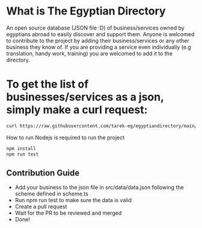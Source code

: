# What is The Egyptian Directory

An open source database (JSON file :D) of business/services owned by egyptians abroad to easily discover and support them.
Anyone is welcomed to contribute to the project by adding their business/services or any other business they know of.
If you are providing a service even individually (e.g translation, handy work, training) you are welcomed to add it to the directory.

# To get the list of businesses/services as a json, simply make a curl request:

```bash
curl https://raw.githubusercontent.com/tarek-eg/egyptiandirectory/main/src/data/data.json
```

How to run
Nodejs is required to run the project

```bash
npm install
npm run test
```

## Contribution Guide

- Add your business to the json file in src/data/data.json following the scheme defined in scheme.ts
- Run npm run test to make sure the data is valid
- Create a pull request
- Wait for the PR to be reviewed and merged
- Done!
